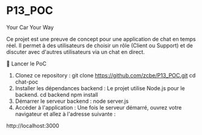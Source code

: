 # P13_POC
Your Car Your Way


Ce projet est une preuve de concept pour une application de chat en temps réel. Il permet à des utilisateurs de choisir un rôle (Client ou Support) et de discuter avec d'autres utilisateurs via un chat en direct.

🚀 Lancer le PoC
1. Clonez ce repository :
git clone https://github.com/zcbe/P13_POC.git
cd chat-poc
2. Installer les dépendances backend :
Le projet utilise Node.js pour le backend.
cd backend
npm install
3. Démarrer le serveur backend :
node server.js
4. Accéder à l'application :
Une fois le serveur démarré, ouvrez votre navigateur et allez à l'adresse suivante :


http://localhost:3000

